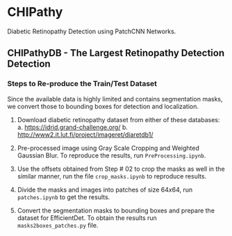 # CHIPathy

Diabetic Retinopathy Detection using PatchCNN Networks.

## CHIPathyDB - The Largest Retinopathy Detection Detection

### Steps to Re-produce the Train/Test Dataset
Since the available data is highly limited and contains segmentation masks, we convert those to bounding boxes for detection and localization.

1. Download diabetic retinopathy dataset from either of these databases:
    a. https://idrid.grand-challenge.org/
    b. http://www2.it.lut.fi/project/imageret/diaretdb1/
    
2. Pre-processed image using Gray Scale Cropping and Weighted Gaussian Blur. To reproduce the results, run ```PreProcessing.ipynb```.
3. Use the offsets obtained from Step # 02 to crop the masks as well in the similar manner, run the file ```crop_masks.ipynb``` to reproduce results.
4. Divide the masks and images into patches of size $64x64$, run ```patches.ipynb``` to get the results.
5. Convert the segmentation masks to bounding boxes and prepare the dataset for EfficientDet. To obtain the results run ```masks2boxes_patches.py``` file.
